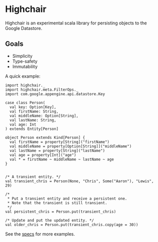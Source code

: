 # Highchair

Highchair is an experimental scala library for persisting objects to the Google Datastore.

## Goals

* Simplicity
* Type-safety
* Immutability

A quick example:

    import highchair._
    import highchair.meta.FilterOps._
    import com.google.appengine.api.datastore.Key
    
    case class Person(
      val key: Option[Key],
      val firstName: String,
      val middleName: Option[String],
      val lastName: String,
      val age: Int
    ) extends Entity[Person]
    
    object Person extends Kind[Person] {
      val firstName = property[String]("firstName")
      val middleName = property[Option[String]]("middleName")
      val lastName = property[String]("lastName")
      val age = property[Int]("age")
      val * = firstName ~ middleName ~ lastName ~ age
    }
    
    
    /* A transient entity. */
    val transient_chris = Person(None, "Chris", Some("Aaron"), "Lewis", 29)
    
    /* 
     * Put a transient entity and receive a persistent one.
     * Note that the transient is still transient.
     */
    val persistent_chris = Person.put(transient_chris)
    
    /* Update and put the updated entity. */
    val older_chris = Person.put(transient_chris.copy(age = 30))

See the [specs](http://github.com/chrislewis/highchair/tree/master/datastore/src/test/scala) for more examples.
